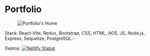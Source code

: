 # Portfolio

<figure>
    <img src="https://images2.imgbox.com/57/67/xL40j9NJ_o.png" alt="Portfolio's Home">
</figure>

Stack: React-Vite, Redux, Bootstrap, CSS, HTML, AOS, JS, Node.js, Express, Sequelize, PostgreSQL.-

Deploy: [![Netlify Status](https://api.netlify.com/api/v1/badges/87e9e22f-eecd-49d2-be5e-d07c1e7b3c27/deploy-status)](https://app.netlify.com/sites/lorena-de-armas/deploys)
  

